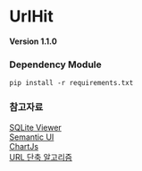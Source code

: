 # UrlHit

__Version 1.1.0__

### Dependency Module
```
pip install -r requirements.txt
```

### 참고자료
[SQLite Viewer](https://sqliteonline.com/)
<br>
[Semantic UI](https://semantic-ui.com/)
<br>
[ChartJs](https://www.chartjs.org/samples/latest/)
<br>
[URL 단축 알고리즘](https://github.com/minsuk-heo/coding_interview_kr/blob/master/URL_%EB%8B%A8%EC%B6%95_%EC%95%8C%EA%B3%A0%EB%A6%AC%EC%A6%98_%EA%B5%AC%ED%98%84%ED%95%98%EA%B8%B0.ipynb)
